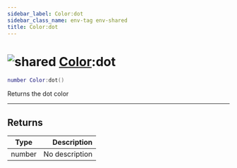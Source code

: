```yaml
---
sidebar_label: Color:dot
sidebar_class_name: env-tag env-shared
title: Color:dot
---
```


# <img src='/img/wiki/shared.png' alt='shared' classname='env-tag' /> [Color](../color/README.md):dot

```lua
number Color:dot()
```

Returns the dot color<br/>

-----------------
## Returns

| Type   | Description |
| ------ | ----------: |
| number | No description |
